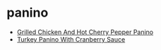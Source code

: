 # panino

 * [Grilled Chicken And Hot Cherry Pepper Panino](index/g/grilled-chicken-and-hot-cherry-pepper-panino-354500.json)
 * [Turkey Panino With Cranberry Sauce](index/t/turkey-panino-with-cranberry-sauce-51198830.json)
